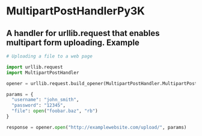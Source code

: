 MultipartPostHandlerPy3K
========================
A handler for urllib.request that enables multipart form uploading.
Example
-------
```python
# Uploading a file to a web page

import urllib.request
import MultipartPostHandler

opener = urllib.request.build_opener(MultipartPostHandler.MultipartPostHandler())

params = {
  "username": "john_smith",
  "password": "12345",
  "file": open("foobar.baz", "rb")
}

response = opener.open("http://examplewebsite.com/upload/", params)
```
